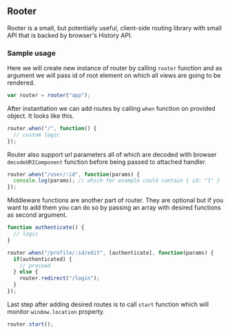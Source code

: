 ## Rooter

Rooter is a small, but potentially useful, client-side routing library with small API that is backed by browser's
History API.

### Sample usage

Here we will create new instance of router by calling `rooter` function and as
argument we will pass id of root element on which all views are going to be rendered.

```javascript
var router = rooter("app");
```

After instantiation we can add routes by calling `when` function on provided
object. It looks like this.

```javascript
router.when("/", function() {
  // custom logic
});
```

Router also support url parameters all of which are decoded with browser
`decodeURIComponent` function before being passed to attached handler.

```javascript
router.when("/user/:id", function(params) {
  console.log(params); // which for example could contain { id: "1" } 
});
```

Middleware functions are another part of router. They are optional but if you
want to add them you can do so by passing an array with desired functions as
second argument.

```javascript
function authenticate() {
  // logic
}

router.when("/profile/:id/edit", [authenticate], function(params) {
  if(authenticated) {
    // proceed
  } else {
    router.redirect("/login");
  }
});
```

Last step after adding desired routes is to call `start` function which will
monitor `window.location` property.

```javascript
router.start();
```
